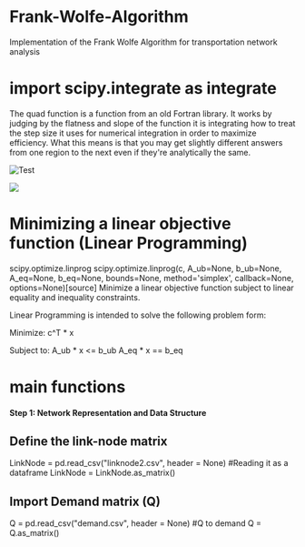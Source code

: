 # Frank-Wolfe-Algorithm
Implementation of the Frank Wolfe Algorithm for transportation network analysis

# import scipy.integrate as integrate

The quad function is a function from an old Fortran library. It works by judging by the flatness and slope of the function it is integrating how to treat the step size it uses for numerical integration in order to maximize efficiency. What this means is that you may get slightly different answers from one region to the next even if they're analytically the same.

![Test](https://raw.githubusercontent.com/knotlessguy/Frank-Wolfe-Algorithm/tree/master/images/img1.PNG)

<img src='https://raw.githubusercontent.com/knotlessguy/Frank-Wolfe-Algorithm/tree/master/images/img1.PNG'/>

# Minimizing a linear objective function (Linear Programming)

scipy.optimize.linprog
scipy.optimize.linprog(c, A_ub=None, b_ub=None, A_eq=None, b_eq=None, bounds=None, method='simplex', callback=None, options=None)[source]
Minimize a linear objective function subject to linear equality and inequality constraints.

Linear Programming is intended to solve the following problem form:

Minimize:     c^T * x

Subject to:   A_ub * x <= b_ub
              A_eq * x == b_eq

# main functions
#### Step 1: Network Representation and Data Structure
## Define the link-node matrix

LinkNode = pd.read_csv("linknode2.csv", header = None)  #Reading it as a dataframe
LinkNode = LinkNode.as_matrix()


## Import Demand matrix (Q)
Q = pd.read_csv("demand.csv", header = None) #Q to demand
Q = Q.as_matrix()
